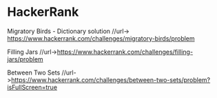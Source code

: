 # HackerRank
Migratory Birds - Dictionary solution 
//url-> https://www.hackerrank.com/challenges/migratory-birds/problem

Filling Jars 
//url->https://www.hackerrank.com/challenges/filling-jars/problem


Between Two Sets
//url->https://www.hackerrank.com/challenges/between-two-sets/problem?isFullScreen=true
